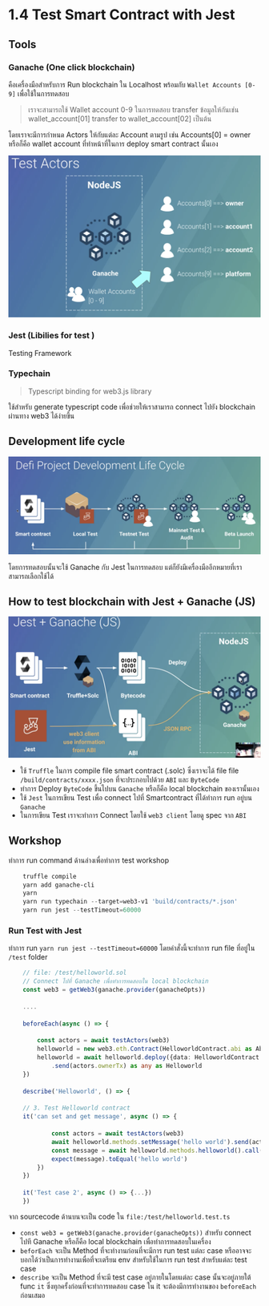 # 1.4 Test Smart Contract with Jest

## Tools

### Ganache (One click blockchain)

คือเครื่องมือสำหรับการ Run blockchain ใน Localhost พร้อมกับ `Wallet Accounts [0-9]` เพื่อใช้ในการทดสอบ

> เราจะสามารถใช้ Wallet account 0-9 ในการทดสอบ transfer ข้อมูลให้กันเช่น wallet_account[01] transfer to wallet_account[02] เป็นต้น

โดยเราจะมีการกำหนด Actors ให้กับแต่ละ Account ตามรูป เช่น Accounts[0] = owner หรือก็คือ wallet account ที่ทำหน้าที่ในการ deploy smart contract นั้นเอง

![alt text](images/1.4-03.png)

### Jest (Libilies for test )

Testing Framework

### Typechain 
> Typescript binding for web3.js library

ใช้สำหรับ generate typescript code เพื่อช่วยให้เราสามารถ connect ไปยัง blockchain ผ่านทาง web3 ได้ง่ายขึ้น


## Development life cycle

![alt text](images/1.4-01.png)

โดยการทดสอบนั้นจะใช้ Ganache กับ Jest ในการทดสอบ แต่ก็ยังมีเครื่องมืออีกหมายที่เราสามารถเลือกใช้ได้


## How to test blockchain with Jest + Ganache (JS)

![alt text](images/1.4-02.png)

- ใช้ `Truffle` ในการ compile file smart contract (.solc) ซึ่งเราจะได้ file file `/build/contracts/xxxx.json` ที่จะประกอบไปด้วย `ABI` และ `ByteCode`
- ทำการ Deploy `ByteCode` ขึ้นไปบน `Ganache` หรือก็คือ local blockchain ของเรานั้นเอง
- ใช้ `Jest` ในการเขียน Test เพื่อ connect ไปที่ Smartcontract ที่ได้ทำการ run อยู่บน `Ganache` 
- ในการเขียน Test เราจะทำการ Connect โดยใช้ `web3 client` โดยดู spec จาก `ABI` 

## Workshop

ทำการ run command ด้านล่างเพื่อทำการ test workshop

```powershell
    truffle compile
    yarn add ganache-cli
    yarn
    yarn run typechain --target=web3-v1 'build/contracts/*.json'
    yarn run jest --testTimeout=60000
```

### Run Test with Jest

ทำการ run `yarn run jest --testTimeout=60000` โดยคำสั่งนี้จะทำการ run file ที่อยู่ใน `/test` folder

```typescript
    // file: /test/helloworld.sol
    // Connect ไปที่ Ganache เพื่อทำการทดสอบใน local blockchain
    const web3 = getWeb3(ganache.provider(ganacheOpts))

    ....

    beforeEach(async () => {

        const actors = await testActors(web3)
        helloworld = new web3.eth.Contract(HelloworldContract.abi as AbiItem[]) as any as Helloworld
        helloworld = await helloworld.deploy({data: HelloworldContract.bytecode, arguments:[]})
            .send(actors.ownerTx) as any as Helloworld
    })

    describe('Helloworld', () => {

    // 3. Test Helloworld contract
    it('can set and get message', async () => {

            const actors = await testActors(web3)
            await helloworld.methods.setMessage('hello world').send(actors.acc1Tx)
            const message = await helloworld.methods.helloworld().call()
            expect(message).toEqual('hello world')
        })
    })

    it('Test case 2', async () => {...})
    })

```

จาก sourcecode ด้านบนจะเป็น code ใน `file:/test/helloworld.test.ts`

- `const web3 = getWeb3(ganache.provider(ganacheOpts))` สำหรับ connect ไปที Ganache หรือก็คือ local blockchain เพื่อทำการทดสอบในเครื่อง
- `beforEach` จะเป็น Method ที่จะทำงานก่อนที่จะมีการ run test แต่ละ case หรืออาจจะบอกได้ว่าเป็นการทำงานเพื่อที่จะเตรียม env สำหรับใช้ในการ run test สำหรับแต่ละ test case
- `describe` จะเป็น Method ที่จะมี test case อยู่ภายในโดยแต่ละ case นั้นจะอยู่ภายใต้ func `it` ซึ่งทุกครั้งก่อนที่จะทำการทดสอบ case ใน it จะต้องมีการทำงานของ `beforeEach` ก่อนเสมอ








